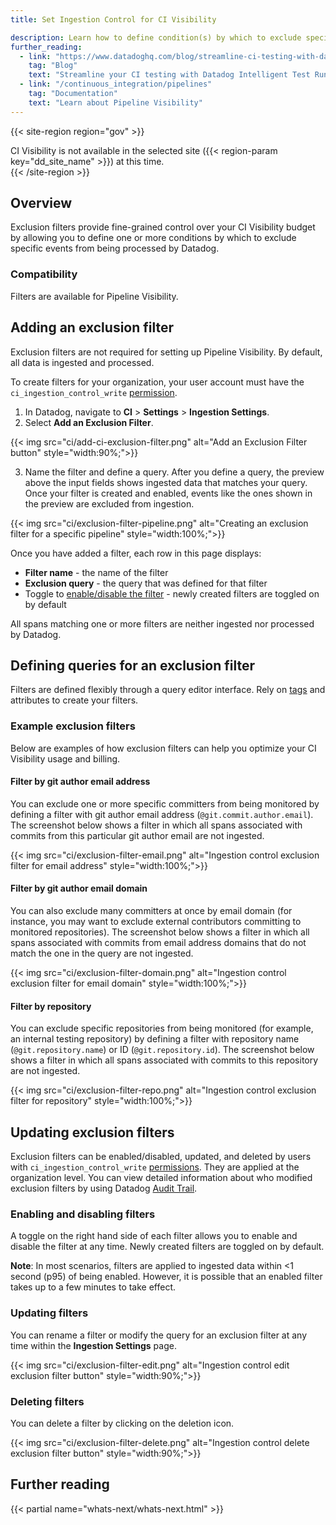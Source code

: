 ```yaml
---
title: Set Ingestion Control for CI Visibility

description: Learn how to define condition(s) by which to exclude specific events from being processed by CI Visibility.
further_reading:
  - link: "https://www.datadoghq.com/blog/streamline-ci-testing-with-datadog-intelligent-test-runner/"
    tag: "Blog"
    text: "Streamline your CI testing with Datadog Intelligent Test Runner"
  - link: "/continuous_integration/pipelines"
    tag: "Documentation"
    text: "Learn about Pipeline Visibility"
---
```


{{< site-region region="gov" >}}
<div class="alert alert-warning">CI Visibility is not available in the selected site ({{< region-param key="dd_site_name" >}}) at this time.</div>
{{< /site-region >}}

## Overview

Exclusion filters provide fine-grained control over your CI Visibility budget by allowing you to define one or more conditions by which to exclude specific events from being processed by Datadog.

### Compatibility
Filters are available for Pipeline Visibility.

## Adding an exclusion filter
Exclusion filters are not required for setting up Pipeline Visibility. By default, all data is ingested and processed.

To create filters for your organization, your user account must have the `ci_ingestion_control_write` [permission][1].

1. In Datadog, navigate to **CI** > **Settings** > **Ingestion Settings**.
2. Select **Add an Exclusion Filter**.

{{< img src="ci/add-ci-exclusion-filter.png" alt="Add an Exclusion Filter button" style="width:90%;">}}

3. Name the filter and define a query. After you define a query, the preview above the input fields shows ingested data that matches your query. Once your filter is created and enabled, events like the ones shown in the preview are excluded from ingestion.

{{< img src="ci/exclusion-filter-pipeline.png" alt="Creating an exclusion filter for a specific pipeline" style="width:100%;">}}

Once you have added a filter, each row in this page displays:
- **Filter name** - the name of the filter
- **Exclusion query** - the query that was defined for that filter
- Toggle to [enable/disable the filter](#enabling-and-disabling-filters) - newly created filters are toggled on by default

All spans matching one or more filters are neither ingested nor processed by Datadog.

## Defining queries for an exclusion filter
Filters are defined flexibly through a query editor interface. Rely on [tags][3] and attributes to create your filters.

### Example exclusion filters
Below are examples of how exclusion filters can help you optimize your CI Visibility usage and billing.

#### Filter by git author email address
You can exclude one or more specific committers from being monitored by defining a filter with git author email address (`@git.commit.author.email`). The screenshot below shows a filter in which all spans associated with commits from this particular git author email are not ingested.

{{< img src="ci/exclusion-filter-email.png" alt="Ingestion control exclusion filter for email address" style="width:100%;">}}

#### Filter by git author email domain
You can also exclude many committers at once by email domain (for instance, you may want to exclude external contributors committing to monitored repositories). The screenshot below shows a filter in which all spans associated with commits from email address domains that do not match the one in the query are not ingested.

{{< img src="ci/exclusion-filter-domain.png" alt="Ingestion control exclusion filter for email domain" style="width:100%;">}}

#### Filter by repository
You can exclude specific repositories from being monitored (for example, an internal testing repository) by defining a filter with repository name (`@git.repository.name`) or ID (`@git.repository.id`). The screenshot below shows a filter in which all spans associated with commits to this repository are not ingested.

{{< img src="ci/exclusion-filter-repo.png" alt="Ingestion control exclusion filter for repository" style="width:100%;">}}

## Updating exclusion filters
Exclusion filters can be enabled/disabled, updated, and deleted by users with `ci_ingestion_control_write` [permissions][4]. They are applied at the organization level. You can view detailed information about who modified exclusion filters by using Datadog [Audit Trail][5].

### Enabling and disabling filters
A toggle on the right hand side of each filter allows you to enable and disable the filter at any time. Newly created filters are toggled on by default.

**Note**: In most scenarios, filters are applied to ingested data within <1 second (p95) of being enabled. However, it is possible that an enabled filter takes up to a few minutes to take effect.

### Updating filters
You can rename a filter or modify the query for an exclusion filter at any time within the **Ingestion Settings** page.

{{< img src="ci/exclusion-filter-edit.png" alt="Ingestion control edit exclusion filter button" style="width:90%;">}}

### Deleting filters
You can delete a filter by clicking on the deletion icon.

{{< img src="ci/exclusion-filter-delete.png" alt="Ingestion control delete exclusion filter button" style="width:90%;">}}

## Further reading
{{< partial name="whats-next/whats-next.html" >}}

[1]: /account_management/rbac/permissions/#ci-visibility
[3]: /getting_started/tagging/
[4]: /account_management/rbac/permissions/#ci-visibility
[5]: /account_management/audit_trail/events/#ci-visibility-events
[6]: /monitors/types/apm/
